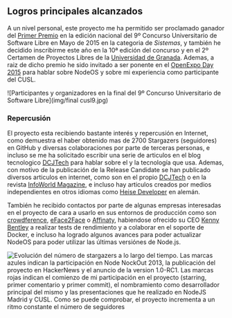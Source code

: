 ## Logros principales alcanzados

A un nivel personal, este proyecto me ha permitido ser proclamado ganador del
[Primer Premio](http://www.concursosoftwarelibre.org/1415/node/34.html) en la
edición nacional del 9º Concurso Universitario de Software Libre en Mayo de 2015
en la categoria de *Sistemas*, y también he decidido inscribirme este año en la
10ª edición del concurso y en el 2º Certamen de Proyectos Libres de la
[Universidad de Granada](http://osl.ugr.es/bases-de-los-premios-a-proyectos-libres-de-la-ugr).
Ademas, a raiz de dicho premio he sido invitado a ser ponente en el
[OpenExpo Day 2015](http://www.openexpo.es/openexpo-day-2015) para hablar sobre
NodeOS y sobre mi experiencia como participante del CUSL.

![Participantes y organizadores en la final del 9º Concurso Universitario de Software Libre](img/final cusl9.jpg)

### Repercusión

El proyecto esta recibiendo bastante interés y repercusión en Internet, como
demuestra el haber obtenido mas de 2700 Stargazers (seguidores) en GitHub y
diversas colaboraciones por parte de terceras personas, e incluso se me ha
solicitado escribir una serie de articulos en el blog tecnologico
[DCJTech](http://dcjtech.info) para hablar sobre el y la tecnología que usa.
Ademas, con motivo de la publicación de la Release Candidate se han publicado
diversos articulos en internet, como son en el propio
[DCJTech](http://dcjtech.info/topic/nodeos-1-0-rc1-press-note) o en la revista
[InfoWorld Magazine](http://www.infoworld.com/article/3006978/javascript/move-over-linux-javascript-powered-nodeos-10-approaches.html),
e incluso hay articulos creados por medios independientes en otros idiomas como
[Heise Developer](http://www.heise.de/developer/meldung/NodeOS-Das-Linux-fuer-und-mit-Node-js-3013784.html)
en alemán.

También he recibido contactos por parte de algunas empresas interesadas en el
proyecto de cara a usarlo en sus entornos de producción como son
[crowdference](https://crowdference.org), [eFace2Face](https://eface2face.com) o
[Affinaty](http://www.affinaty.com), habiendose ofrecido su CEO
[Kenny Bentley](https://github.com/heavyk) a realizar tests de rendimiento y a
colaborar en el soporte de Docker, e incluso ha logrado algunos avances para
poder actualizar NodeOS para poder utilizar las últimas versiónes de Node.js.

![Evolución del número de stargazers a lo largo del tiempo. Las marcas azules indican la participación en Node NockOut 2013, la publicación del proyecto en HackerNews y el anuncio de la version 1.0-RC1. Las marcas rojas indican el comienzo de mi participación en el proyecto (starring, primer comentario y primer commit), el nombramiento como desarrollador principal del mismo y las presentaciones que he realizado en NodeJS Madrid y CUSL. Como se puede comprobar, el proyecto incrementa a un ritmo constante el número de seguidores](img/stargazers.png)
